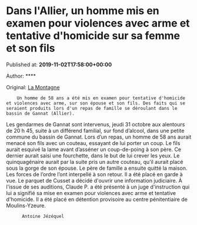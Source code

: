 
# Dans l'Allier, un homme mis en examen pour violences avec arme et tentative d'homicide sur sa femme et son fils

Published at: **2019-11-02T17:58:00+00:00**

Author: ****

Original: [La Montagne](https://www.lamontagne.fr/gannat-03800/actualites/dans-l-allier-un-homme-mis-en-examen-pour-violences-avec-arme-et-tentative-d-homicide-sur-sa-femme-et-son-fils_13676390/)


        Un homme de 58 ans a été mis en examen pour tentative d'homicide et violences avec arme, sur son épouse et son fils. Des faits qui se seraient produits lors d'un repas de famille se déroulant dans le bassin de Gannat (Allier). 
      
Les gendarmes de Gannat sont intervenus, jeudi 31 octobre aux alentours de 20 h 45, suite à un différend familial, sur fond d’alcool, dans une petite commune du bassin de Gannat.
Lors d’un repas, un homme de 58 ans aurait menacé son fils avec un couteau, essayant de lui porter un coup. Le fils aurait esquivé la lame avant d’asséner un coup-de-poing à son père. Ce dernier aurait saisi une fourchette, dans le but de lui crever les yeux.
Le quinquagénaire aurait par la suite pris un autre couteau, qu’il aurait placé sous la gorge de son épouse. Le père de famille a ensuite quitté la maison. Les forces de l’ordre l’ont interpellé à son retour. Il a été placé en garde à vue.
Le parquet de Cusset a décidé d'ouvrir une information judiciaire. À l'issue de ses auditions, Claude P. a été présenté à un juge d'instruction qui lui a signifié sa mise en examen pour violences avec arme et tentative d'homicide. Il a été placé en détention provisoire au centre pénitentiaire de Moulins-Yzeure.

        
          Antoine Jézéquel
        
      
